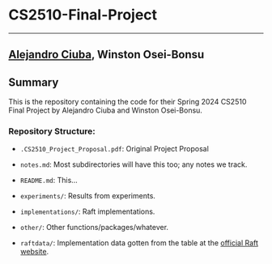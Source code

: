 # CS2510-Final-Project
---
[Alejandro Ciuba](https://alejandrociuba.github.io), Winston Osei-Bonsu
---
## Summary

This is the repository containing the code for their Spring 2024 CS2510 Final Project by Alejandro Ciuba and Winston Osei-Bonsu.

### Repository Structure:
- `.CS2510_Project_Proposal.pdf`: Original Project Proposal
- `notes.md`: Most subdirectories will have this too; any notes we track.
- `README.md`: This...

- `experiments/`: Results from experiments.
- `implementations/`: Raft implementations.
- `other/`: Other functions/packages/whatever.
- `raftdata/`: Implementation data gotten from the table at the [official Raft website](https://raft.github.io).
